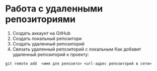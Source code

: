 # Работа с удаленными репозиториями
1. Создать аккаунт на GitHub
2. Создать локальный репозитори
3. Создать удаленный репозиторий
4. Связать удаленный репозиторий с локальным
Как добавит удаленный репозиторий к проекту: 
```
git remote add  <имя для репозито> <url-адрес репозиторий в сети>
```
